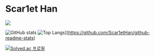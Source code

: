 # Scar1et Han
<a href="https://hits.seeyoufarm.com"><img src="https://hits.seeyoufarm.com/api/count/incr/badge.svg?url=https%3A%2F%2Fgithub.com%2FScar1etHan%2Fhit-counter&count_bg=%2379C83D&title_bg=%23555555&icon=&icon_color=%23E7E7E7&title=visited&edge_flat=false"/></a>

![GitHub stats](https://github-readme-stats.vercel.app/api?username=Scar1etHan&show_icons=true&theme=radical)
![Top Langs](https://github-readme-stats.vercel.app/api/top-langs/?username=Scar1etHan)](https://github.com/Scar1etHan/github-readme-stats)

[![Solved.ac
프로필](http://mazassumnida.wtf/api/generate_badge?boj={wngks8086})](https://solved.ac/{handle})
